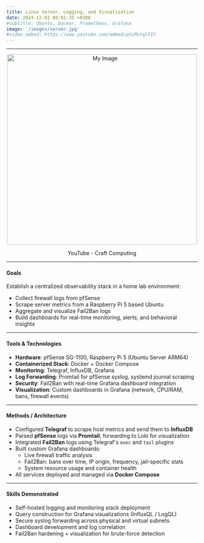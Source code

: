 ```yaml
---
title: Linux Server, Logging, and Visualization
date: 2024-12-01 08:01:35 +0300
#subtitle: Ubuntu, Docker, Prometheus, Grafana
image: '/images/server.jpg'
#video_embed: https://www.youtube.com/embed/phiMxtqlFIY
---
```


<!--
<a href="{{ page.github_url }}" target="_blank" style="text-decoration: none;">
  <img src="https://img.shields.io/badge/View%20The%20Details%20on-GitHub-181717?style=for-the-badge&logo=github" alt="View the full project on GitHub">
</a>
-->

---
<p align="center">
  <img src="/images/server.gif" alt="My Image" width="500">
  <p align="center">
    YouTube - Craft Computing
  </p>  
</p>

---
####  **Goals**
Establish a centralized observability stack in a home lab environment:
- Collect firewall logs from pfSense
- Scrape server metrics from a Raspberry Pi 5 based Ubuntu 
- Aggregate and visualize Fail2Ban logs
- Build dashboards for real-time monitoring, alerts, and behavioral insights

---

####  **Tools & Technologies**
- **Hardware**: pfSense SG-1100, Raspberry Pi 5 (Ubuntu Server ARM64)
- **Containerized Stack**: Docker + Docker Compose
- **Monitoring**: Telegraf, InfluxDB, Grafana
- **Log Forwarding**: Promtail for pfSense syslog, systemd journal scraping
- **Security**: Fail2Ban with real-time Grafana dashboard integration
- **Visualization**: Custom dashboards in Grafana (network, CPU/RAM, bans, firewall events)

---

#### **Methods / Architecture**
- Configured **Telegraf** to scrape host metrics and send them to **InfluxDB**
- Parsed **pfSense** logs via **Promtail**, forwarding to Loki for visualization
- Integrated **Fail2Ban** logs using Telegraf's `exec` and `tail` plugins
- Built custom Grafana dashboards:
  - Live firewall traffic analysis
  - Fail2Ban: bans over time, IP origin, frequency, jail-specific stats
  - System resource usage and container health
- All services deployed and managed via **Docker Compose**

---

####  **Skills Demonstrated**
- Self-hosted logging and monitoring stack deployment
- Query construction for Grafana visualizations (InfluxQL / LogQL)
- Secure syslog forwarding across physical and virtual subnets
- Dashboard development and log correlation
- Fail2Ban hardening + visualization for brute-force detection
<br>
<br>